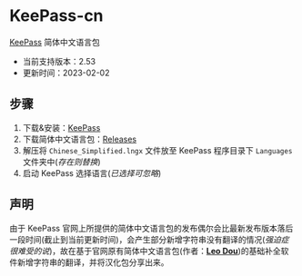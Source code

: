 # KeePass-cn

[KeePass](https://keepass.info/) 简体中文语言包

- 当前支持版本：2.53
- 更新时间：2023-02-02

## 步骤

1. 下载&安装：[KeePass](https://keepass.info/)
2. 下载简体中文语言包：[Releases](https://github.com/LightAPIs/KeePass-cn/releases)
3. 解压将 `Chinese_Simplified.lngx` 文件放至 KeePass 程序目录下 `Languages` 文件夹中(*存在则替换*)
4. 启动 KeePass 选择语言(*已选择可忽略*)


## 声明

由于 KeePass 官网上所提供的简体中文语言包的发布偶尔会比最新发布版本落后一段时间(截止到当前更新时间)，会产生部分新增字符串没有翻译的情况(*强迫症很难受的说*)，故在基于官网原有简体中文语言包(作者：**[Leo Dou](https://sourceforge.net/u/leodou/profile/)**)的基础补全软件新增字符串的翻译，并将汉化包分享出来。

